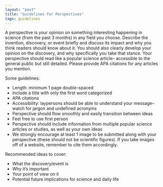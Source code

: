 ```yaml
---
layout: "post"
title: "Guidelines for Perspectives"
tags: guidelines
---
```


A perspective is your opinion on something interesting happening in science (from the past 3 months) in any field you choose. Describe the invention, discovery, or event briefly and discuss its impact and why you think readers should know about it. You should also clearly develop your opinion on the discovery, and why specifically you take that stance. Your perspective should read like a popular science article– accessible to the general public but still detailed. Please provide APA citations for any articles you mention.

Some guidelines:

- Length: minimum 1 page double-spaced
- Include a title with only the first word categorized
- APA citations
- Accessibility: laypersons should be able to understand your message–watch for jargon and undefined acronyms
- Perspective should flow smoothly and easily transition between ideas
- Feel free to use first person
- Perspective should include information from multiple popular science articles or studies, as well as your own ideas
- We strongly encourage at least 1 image to be submitted along with your perspective (these should not be scientific figures). If you take images off of a website, remember to cite them accordingly.

Recommended ideas to cover:

- What the discovery/event is
- Why it’s important
- Your point of view on it
- Potential future implications for science and daily life